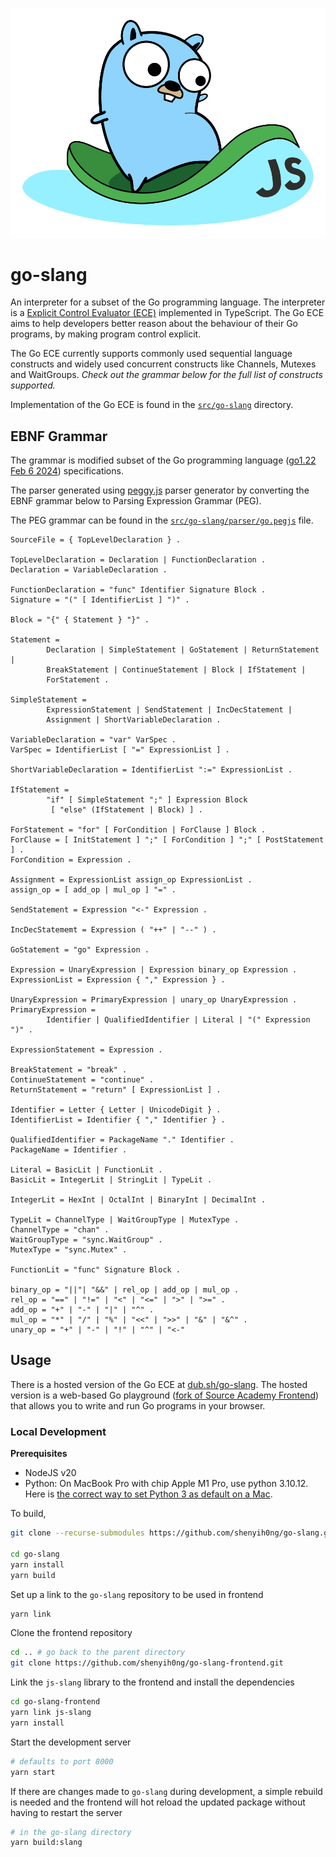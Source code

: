 ![gopher](/images/gopher.svg)

# go-slang

An interpreter for a subset of the Go programming language. The interpreter is a [Explicit Control Evaluator (ECE)](https://sourceacademy.org/sicpjs/5.4) implemented in TypeScript. The Go ECE aims to help developers better reason about the behaviour of their Go programs, by making program control explicit.

The Go ECE currently supports commonly used sequential language constructs and widely used concurrent constructs like Channels, Mutexes and WaitGroups. _Check out the grammar below for the full list of constructs supported._

Implementation of the Go ECE is found in the [`src/go-slang`](/src/go-slang) directory.

## EBNF Grammar

The grammar is modified subset of the Go programming language ([go1.22 Feb 6 2024](https://go.dev/ref/spec)) specifications.

The parser generated using [peggy.js](https://peggyjs.org/) parser generator by converting the EBNF grammar below to Parsing Expression Grammar (PEG).

The PEG grammar can be found in the [`src/go-slang/parser/go.pegjs`](/src/go-slang/parser/go.pegjs) file.

```ebnf
SourceFile = { TopLevelDeclaration } .

TopLevelDeclaration = Declaration | FunctionDeclaration .
Declaration = VariableDeclaration .

FunctionDeclaration = "func" Identifier Signature Block .
Signature = "(" [ IdentifierList ] ")" .

Block = "{" { Statement } "}" .

Statement = 
        Declaration | SimpleStatement | GoStatement | ReturnStatement |       
        BreakStatement | ContinueStatement | Block | IfStatement |       
        ForStatement .

SimpleStatement = 
        ExpressionStatement | SendStatement | IncDecStatement |         
        Assignment | ShortVariableDeclaration .

VariableDeclaration = "var" VarSpec .
VarSpec = IdentifierList [ "=" ExpressionList ] .

ShortVariableDeclaration = IdentifierList ":=" ExpressionList .

IfStatement = 
        "if" [ SimpleStatement ";" ] Expression Block 
         [ "else" (IfStatement | Block) ] .

ForStatement = "for" [ ForCondition | ForClause ] Block .
ForClause = [ InitStatement ] ";" [ ForCondition ] ";" [ PostStatement ] .
ForCondition = Expression .

Assignment = ExpressionList assign_op ExpressionList .
assign_op = [ add_op | mul_op ] "=" .

SendStatement = Expression "<-" Expression .

IncDecStatememt = Expression ( "++" | "--" ) .

GoStatement = "go" Expression .

Expression = UnaryExpression | Expression binary_op Expression .
ExpressionList = Expression { "," Expression } .

UnaryExpression = PrimaryExpression | unary_op UnaryExpression .
PrimaryExpression = 
        Identifier | QualifiedIdentifier | Literal | "(" Expression ")" .

ExpressionStatement = Expression .

BreakStatement = "break" .
ContinueStatement = "continue" .
ReturnStatement = "return" [ ExpressionList ] .

Identifier = Letter { Letter | UnicodeDigit } .
IdentifierList = Identifier { "," Identifier } .

QualifiedIdentifier = PackageName "." Identifier .
PackageName = Identifier .

Literal = BasicLit | FunctionLit .
BasicLit = IntegerLit | StringLit | TypeLit .

IntegerLit = HexInt | OctalInt | BinaryInt | DecimalInt .

TypeLit = ChannelType | WaitGroupType | MutexType .
ChannelType = "chan" .
WaitGroupType = "sync.WaitGroup" .
MutexType = "sync.Mutex" .

FunctionLit = "func" Signature Block .

binary_op = "||"| "&&" | rel_op | add_op | mul_op .
rel_op = "==" | "!=" | "<" | "<=" | ">" | ">=" .
add_op = "+" | "-" | "|" | "^" .
mul_op = "*" | "/" | "%" | "<<" | ">>" | "&" | "&^" .
unary_op = "+" | "-" | "!" | "^" | "<-"
```

## Usage

There is a hosted version of the Go ECE at [dub.sh/go-slang](https://dub.sh/go-slang). The hosted version is a web-based Go playground ([fork of Source Academy Frontend](https://github.com/shenyih0ng/go-slang-frontend)) that allows you to write and run Go programs in your browser.

### Local Development

**Prerequisites**

- NodeJS v20
- Python: On MacBook Pro with chip Apple M1 Pro, use python 3.10.12. Here is [the correct way to set Python 3 as default on a Mac](https://opensource.com/article/19/5/python-3-default-mac).

To build,

```bash
git clone --recurse-submodules https://github.com/shenyih0ng/go-slang.git

cd go-slang
yarn install
yarn build
```

Set up a link to the `go-slang` repository to be used in frontend

```bash
yarn link
```

Clone the frontend repository

```bash
cd .. # go back to the parent directory
git clone https://github.com/shenyih0ng/go-slang-frontend.git
```

Link the `js-slang` library to the frontend and install the dependencies

```bash
cd go-slang-frontend
yarn link js-slang
yarn install
```

Start the development server

```bash
# defaults to port 8000
yarn start
```

If there are changes made to `go-slang` during development, a simple rebuild is needed and the frontend will hot reload the updated package without having to restart the server

```bash
# in the go-slang directory
yarn build:slang
```
